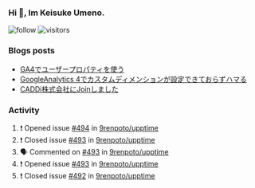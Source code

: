 ### Hi 👋, Im Keisuke Umeno.

<!--
**9renpoto/9renpoto** is a ✨ _special_ ✨ repository because its `README.md` (this file) appears on your GitHub profile.

Here are some ideas to get you started:

- 🔭 I’m currently working on ...
- 🌱 I’m currently learning ...
- 👯 I’m looking to collaborate on ...
- 🤔 I’m looking for help with ...
- 💬 Ask me about ...
- 📫 How to reach me: ...
- 😄 Pronouns: ...
- ⚡ Fun fact: ...
-->

![follow](https://img.shields.io/github/followers/9renpoto?label=Follow&style=social)
![visitors](https://komarev.com/ghpvc/?username=9renpoto&label=Profile%20views&color=0e75b6&style=flat)

### Blogs posts

<!-- BLOG-POST-LIST:START -->
- [GA4でユーザープロパティを使う](https://9renpoto.dev/2021/02/21/google-analytics-4-user-properties/)
- [GoogleAnalytics 4でカスタムディメンションが設定できておらずハマる](https://9renpoto.dev/2021/02/13/google-analytics-4/)
- [CADDi株式会社にJoinしました](https://9renpoto.dev/2020/12/05/join/)
<!-- BLOG-POST-LIST:END -->

### Activity

<!--START_SECTION:activity-->
1. ❗️ Opened issue [#494](https://github.com/9renpoto/upptime/issues/494) in [9renpoto/upptime](https://github.com/9renpoto/upptime)
2. ❗️ Closed issue [#493](https://github.com/9renpoto/upptime/issues/493) in [9renpoto/upptime](https://github.com/9renpoto/upptime)
3. 🗣 Commented on [#493](https://github.com/9renpoto/upptime/issues/493) in [9renpoto/upptime](https://github.com/9renpoto/upptime)
4. ❗️ Opened issue [#493](https://github.com/9renpoto/upptime/issues/493) in [9renpoto/upptime](https://github.com/9renpoto/upptime)
5. ❗️ Closed issue [#492](https://github.com/9renpoto/upptime/issues/492) in [9renpoto/upptime](https://github.com/9renpoto/upptime)
<!--END_SECTION:activity-->

<!--START_SECTION:waka-->
<!--END_SECTION:waka-->
